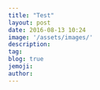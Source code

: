 ```yaml
---
title: "Test"
layout: post
date: 2016-08-13 10:24
image: '/assets/images/'
description:
tag:
blog: true
jemoji:
author:
---
```

